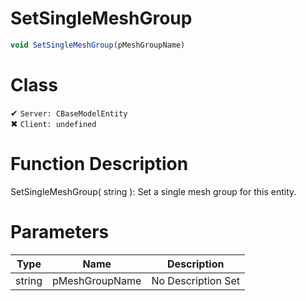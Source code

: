 # SetSingleMeshGroup
```js
void SetSingleMeshGroup(pMeshGroupName)
```
# Class
✔ `Server: CBaseModelEntity`  
✖ `Client: undefined`  

# Function Description
SetSingleMeshGroup( string ): Set a single mesh group for this entity.
# Parameters
Type|Name|Description
--|--|--
string|pMeshGroupName|No Description Set
